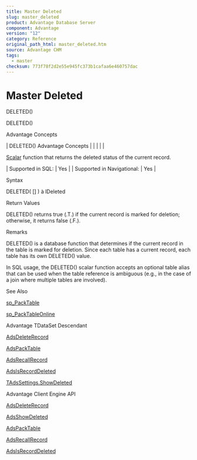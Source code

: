 ```yaml
---
title: Master Deleted
slug: master_deleted
product: Advantage Database Server
component: Advantage
version: "12"
category: Reference
original_path_html: master_deleted.htm
source: Advantage CHM
tags:
  - master
checksum: 773f78f2d2e55e945fc373b1cafaa6e460757dac
---
```


# Master Deleted

DELETED()

DELETED()

Advantage Concepts

| DELETED()  Advantage Concepts |  |  |  |  |

[Scalar](master_supported_scalar_functions.md) function that returns the deleted status of the current record.

| Supported in SQL: | Yes |
| Supported in Navigational: | Yes |

Syntax

DELETED( [<tablealias>] ) à lDeleted

Return Values

DELETED() returns true (.T.) if the current record is marked for deletion; otherwise, it returns false (.F.).

Remarks

DELETED() is a database function that determines if the current record in the table is marked for deletion. Since each table has a current record, each table has its own DELETED() value.

In SQL usage, the DELETED() scalar function accepts an optional table alias that can be used when the table reference is ambiguous (e.g., in the case of a join where multiple tables are involved).

See Also

[sp\_PackTable](master_sp_packtable.md)

[sp\_PackTableOnline](master_sp_packtableonline.md)

Advantage TDataSet Descendant

[AdsDeleteRecord](ade_adsdeleterecord.md)

[AdsPackTable](ade_adspacktable.md)

[AdsRecallRecord](ade_adsrecallrecord.md)

[AdsIsRecordDeleted](ade_adsisrecorddeleted.md)

[TAdsSettings.ShowDeleted](ade_showdeleted.md)

Advantage Client Engine API

[AdsDeleteRecord](ace_adsdeleterecord.md)

[AdsShowDeleted](ace_adsshowdeleted.md)

[AdsPackTable](ace_adspacktable.md)

[AdsRecallRecord](ace_adsrecallallrecords.md)

[AdsIsRecordDeleted](ace_adsisrecorddeleted.md)

